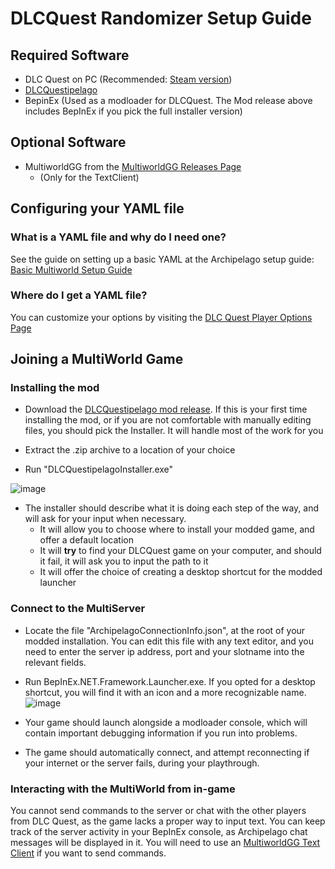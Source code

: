 # DLCQuest Randomizer Setup Guide

## Required Software

- DLC Quest on PC (Recommended: [Steam version](https://store.steampowered.com/app/230050/DLC_Quest/))
- [DLCQuestipelago](https://github.com/agilbert1412/DLCQuestipelago/releases)
- BepinEx (Used as a modloader for DLCQuest. The Mod release above includes BepInEx if you pick the full installer version)

## Optional Software
- MultiworldGG from the [MultiworldGG Releases Page](https://github.com/MultiworldGG/MultiworldGG/releases)
    - (Only for the TextClient)

## Configuring your YAML file

### What is a YAML file and why do I need one?

See the guide on setting up a basic YAML at the Archipelago setup
guide: [Basic Multiworld Setup Guide](/tutorial/Archipelago/setup/en)

### Where do I get a YAML file?

You can customize your options by visiting the [DLC Quest Player Options Page](/games/DLCQuest/player-options)

## Joining a MultiWorld Game

### Installing the mod

- Download the [DLCQuestipelago mod release](https://github.com/agilbert1412/DLCQuestipelago/releases). If this is your first time installing the mod, or if you are not comfortable with manually editing files, you should pick the Installer. It will handle most of the work for you


- Extract the .zip archive to a location of your choice


- Run "DLCQuestipelagoInstaller.exe"

![image](https://i.imgur.com/2sPhMgs.png)
- The installer should describe what it is doing each step of the way, and will ask for your input when necessary.
  - It will allow you to choose where to install your modded game, and offer a default location
  - It will **try** to find your DLCQuest game on your computer, and should it fail, it will ask you to input the path to it
  - It will offer the choice of creating a desktop shortcut for the modded launcher

### Connect to the MultiServer

- Locate the file "ArchipelagoConnectionInfo.json", at the root of your modded installation. You can edit this file with any text editor, and you need to enter the server ip address, port and your slotname into the relevant fields.


- Run BepInEx.NET.Framework.Launcher.exe. If you opted for a desktop shortcut, you will find it with an icon and a more recognizable name.
![image](https://i.imgur.com/ZUiFrhf.png)


- Your game should launch alongside a modloader console, which will contain important debugging information if you run into problems.
- The game should automatically connect, and attempt reconnecting if your internet or the server fails, during your playthrough.

### Interacting with the MultiWorld from in-game

You cannot send commands to the server or chat with the other players from DLC Quest, as the game lacks a proper way to input text.
You can keep track of the server activity in your BepInEx console, as Archipelago chat messages will be displayed in it.
You will need to use an [MultiworldGG Text Client](https://github.com/MultiworldGG/MultiworldGG/releases) if you want to send commands.